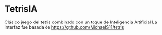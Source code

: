 # TetrisIA
Clásico juego del tetris combinado con un toque de Inteligencia Artificial
La interfaz fue basada de https://github.com/MichaelS11/tetris

